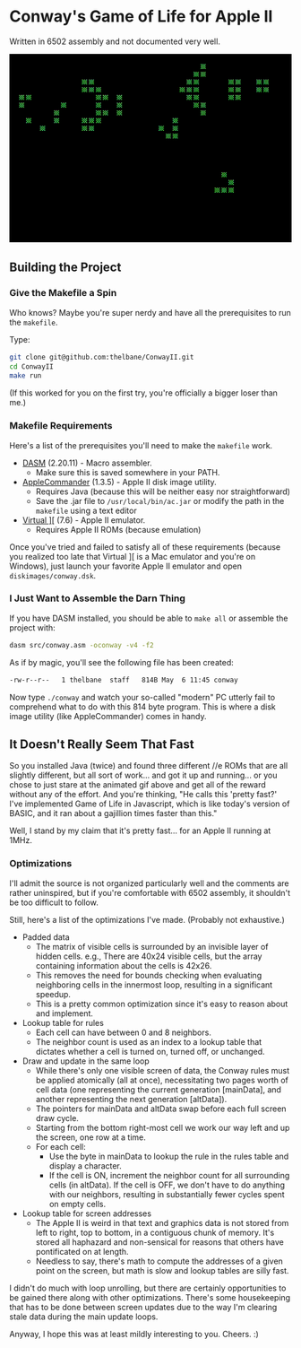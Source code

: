 # Conway's Game of Life for Apple II
Written in 6502 assembly and not documented very well.

![Screenshot](screenshots/capture.gif)

## Building the Project
### Give the Makefile a Spin
Who knows? Maybe you're super nerdy and have all the prerequisites to run the `makefile`.

Type:
```sh
git clone git@github.com:thelbane/ConwayII.git
cd ConwayII
make run
```
(If this worked for you on the first try, you're officially a bigger loser than me.)

### Makefile Requirements
Here's a list of the prerequisites you'll need to make the `makefile` work.

* [DASM](https://sourceforge.net/projects/dasm-dillon/files/dasm-dillon/) (2.20.11) - Macro assembler.
  * Make sure this is saved somewhere in your PATH.
* [AppleCommander](https://sourceforge.net/projects/applecommander/files/AppleCommander%20-%20Stable/) (1.3.5) - Apple II disk image utility.
  * Requires Java (because this will be neither easy nor straightforward)
  * Save the .jar file to `/usr/local/bin/ac.jar` or modify the path in the `makefile` using a text editor
* [Virtual \]\[](http://www.virtualii.com/) (7.6) - Apple II emulator.
  * Requires Apple II ROMs (because emulation)

Once you've tried and failed to satisfy all of these requirements (because you realized too late that Virtual ][ is a Mac emulator and you're on Windows), just launch your favorite Apple II emulator and open `diskimages/conway.dsk`.

### I Just Want to Assemble the Darn Thing
If you have DASM installed, you should be able to `make all` or assemble the project with:

```sh
dasm src/conway.asm -oconway -v4 -f2
```

As if by magic, you'll see the following file has been created:
```sh
-rw-r--r--   1 thelbane  staff   814B May  6 11:45 conway
```

Now type `./conway` and watch your so-called "modern" PC utterly fail to comprehend what to do with this 814 byte program. This is where a disk image utility (like AppleCommander) comes in handy.

## It Doesn't Really Seem That Fast
So you installed Java (twice) and found three different //e ROMs that are all slightly different, but all sort of work... and got it up and running... or you chose to just stare at the animated gif above and get all of the reward without any of the effort. And you're thinking, "He calls this 'pretty fast?' I've implemented Game of Life in Javascript, which is like today's version of BASIC, and it ran about a gajillion times faster than this."

Well, I stand by my claim that it's pretty fast... for an Apple II running at 1MHz.

### Optimizations
I'll admit the source is not organized particularly well and the comments are rather uninspired, but if you're comfortable with 6502 assembly, it shouldn't be too difficult to follow.

Still, here's a list of the optimizations I've made. (Probably not exhaustive.)
* Padded data
  * The matrix of visible cells is surrounded by an invisible layer of hidden cells. e.g., There are 40x24 visible cells, but the array containing information about the cells is 42x26.
  * This removes the need for bounds checking when evaluating neighboring cells in the innermost loop, resulting in a significant speedup.
  * This is a pretty common optimization since it's easy to reason about and implement.
* Lookup table for rules
  * Each cell can have between 0 and 8 neighbors.
  * The neighbor count is used as an index to a lookup table that dictates whether a cell is turned on, turned off, or unchanged.
* Draw and update in the same loop
  * While there's only one visible screen of data, the Conway rules must be applied atomically (all at once), necessitating two pages worth of cell data (one representing the current generation [mainData], and another representing the next generation [altData]).
  * The pointers for mainData and altData swap before each full screen draw cycle.
  * Starting from the bottom right-most cell we work our way left and up the screen, one row at a time.
  * For each cell:
    * Use the byte in mainData to lookup the rule in the rules table and display a character.
    * If the cell is ON, increment the neighbor count for all surrounding cells (in altData). If the cell is OFF, we don't have to do anything with our neighbors, resulting in substantially fewer cycles spent on empty cells.
* Lookup table for screen addresses
  * The Apple II is weird in that text and graphics data is not stored from left to right, top to bottom, in a contiguous chunk of memory. It's stored all haphazard and non-sensical for reasons that others have pontificated on at length.
  * Needless to say, there's math to compute the addresses of a given point on the screen, but math is slow and lookup tables are silly fast.
  
I didn't do much with loop unrolling, but there are certainly opportunities to be gained there along with other optimizations. There's some housekeeping that has to be done between screen updates due to the way I'm clearing stale data during the main update loops.

Anyway, I hope this was at least mildly interesting to you. Cheers. :)
